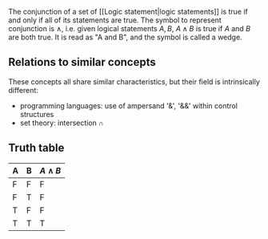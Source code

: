 The conjunction of a set of [[Logic statement|logic statements]] is true if and only if all of its statements are true. The symbol to represent conjunction is $\land$, i.e. given logical statements $A, B$, $A \land B$ is true if $A$ and $B$ are both true. It is read as "A and B", and the symbol is called a wedge.
## Relations to similar concepts
These concepts all share similar characteristics, but their field is intrinsically different:
- programming languages: use of ampersand '&', '&&' within control structures
- set theory: intersection $\cap$
## Truth table
| A   | B   | $A \wedge B$ |
| --- | --- | ------------ |
| F   | F   | F            |
| F   | T   | F            |
| T   | F   | F            |
| T   | T   | T            |
